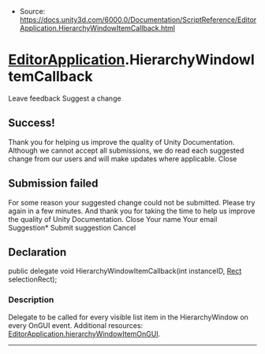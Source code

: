 * Source: https://docs.unity3d.com/6000.0/Documentation/ScriptReference/EditorApplication.HierarchyWindowItemCallback.html

#  [EditorApplication](https://docs.unity3d.com/6000.0/Documentation/ScriptReference/EditorApplication.html).HierarchyWindowItemCallback
Leave feedback
Suggest a change
## Success!
Thank you for helping us improve the quality of Unity Documentation. Although we cannot accept all submissions, we do read each suggested change from our users and will make updates where applicable.
Close
## Submission failed
For some reason your suggested change could not be submitted. Please <a>try again</a> in a few minutes. And thank you for taking the time to help us improve the quality of Unity Documentation.
Close
Your name Your email Suggestion* Submit suggestion
Cancel
## Declaration
public delegate void HierarchyWindowItemCallback(int instanceID, [Rect](https://docs.unity3d.com/6000.0/Documentation/ScriptReference/Rect.html) selectionRect); 
### Description
Delegate to be called for every visible list item in the HierarchyWindow on every OnGUI event.
Additional resources: [EditorApplication.hierarchyWindowItemOnGUI](https://docs.unity3d.com/6000.0/Documentation/ScriptReference/EditorApplication-hierarchyWindowItemOnGUI.html).
* * *
